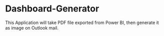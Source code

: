 # Dashboard-Generator
This Application will take PDF file exported from Power BI, then generate it as image on Outlook mail.

